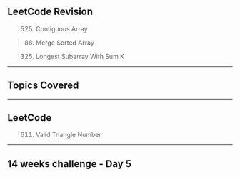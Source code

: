 ## LeetCode Revision

> 525. Contiguous Array

> 88. Merge Sorted Array

> 325. Longest Subarray With Sum K

---

## Topics Covered

---

## LeetCode

> 611. Valid Triangle Number

---

## 14 weeks challenge - Day 5

